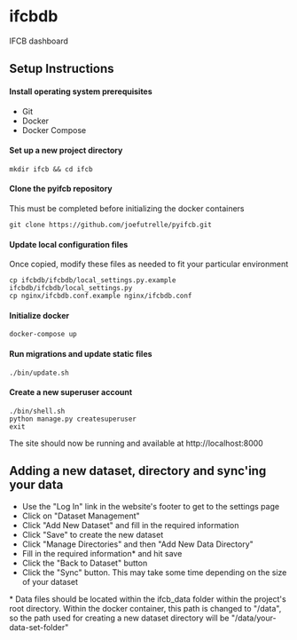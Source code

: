 # ifcbdb
IFCB dashboard


## Setup Instructions

#### Install operating system prerequisites
* Git
* Docker
* Docker Compose

#### Set up a new project directory
```shell script
mkdir ifcb && cd ifcb
```

#### Clone the pyifcb repository
This must be completed before initializing the docker containers
```shell script
git clone https://github.com/joefutrelle/pyifcb.git
```

#### Update local configuration files
Once copied, modify these files as needed to fit your particular environment
```shell script
cp ifcbdb/ifcbdb/local_settings.py.example ifcbdb/ifcbdb/local_settings.py
cp nginx/ifcbdb.conf.example nginx/ifcbdb.conf
```

#### Initialize docker
```shell script
docker-compose up
```

#### Run migrations and update static files
```shell script
./bin/update.sh
```

#### Create a new superuser account
```shell script
./bin/shell.sh
python manage.py createsuperuser
exit
```

The site should now be running and available at http://localhost:8000


## Adding a new dataset, directory and sync'ing your data
* Use the "Log In" link in the website's footer to get to the settings page
* Click on "Dataset Management"
* Click "Add New Dataset" and fill in the required information
* Click "Save" to create the new dataset
* Click "Manage Directories" and then "Add New Data Directory"
* Fill in the required information* and hit save
* Click the "Back to Dataset" button
* Click the "Sync" button. This may take some time depending on the size of your dataset  


 \* Data files should be located within the ifcb_data folder within the project's root directory. Within the docker container, this path is changed to "/data", so the path used for creating a new dataset directory will be "/data/your-data-set-folder"


